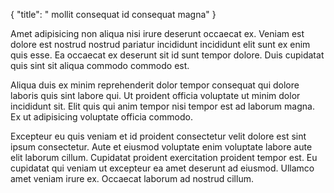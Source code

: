 {
  "title": " mollit consequat id consequat magna"
}

Amet adipisicing non aliqua nisi irure deserunt occaecat ex. Veniam est dolore est nostrud nostrud pariatur incididunt incididunt elit sunt ex enim quis esse. Ea occaecat ex deserunt sit id sunt tempor dolore. Duis cupidatat quis sint sit aliqua commodo commodo est.

Aliqua duis ex minim reprehenderit dolor tempor consequat qui dolore laboris quis sint labore qui. Ut proident officia voluptate ut minim dolor incididunt sit. Elit quis qui anim tempor nisi tempor est ad laborum magna. Ex ut adipisicing voluptate officia commodo.

Excepteur eu quis veniam et id proident consectetur velit dolore est sint ipsum consectetur. Aute et eiusmod voluptate enim voluptate labore aute elit laborum cillum. Cupidatat proident exercitation proident tempor est. Eu cupidatat qui veniam ut excepteur ea amet deserunt ad eiusmod. Ullamco amet veniam irure ex. Occaecat laborum ad nostrud cillum.